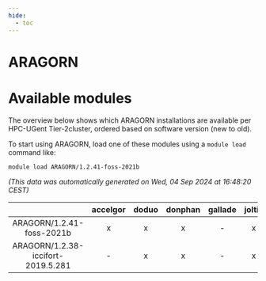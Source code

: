 ```yaml
---
hide:
  - toc
---
```


ARAGORN
=======

# Available modules


The overview below shows which ARAGORN installations are available per HPC-UGent Tier-2cluster, ordered based on software version (new to old).

To start using ARAGORN, load one of these modules using a `module load` command like:

```shell
module load ARAGORN/1.2.41-foss-2021b
```

*(This data was automatically generated on Wed, 04 Sep 2024 at 16:48:20 CEST)*  

| |accelgor|doduo|donphan|gallade|joltik|shinx|skitty|
| :---: | :---: | :---: | :---: | :---: | :---: | :---: | :---: |
|ARAGORN/1.2.41-foss-2021b|x|x|x|-|x|-|x|
|ARAGORN/1.2.38-iccifort-2019.5.281|-|x|x|-|x|-|x|
